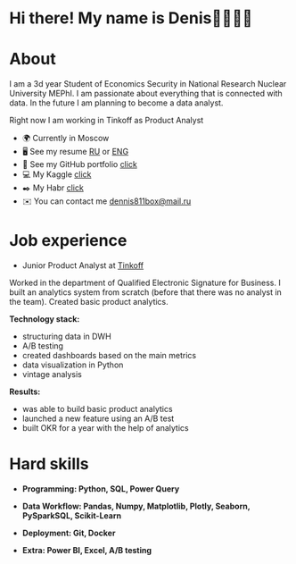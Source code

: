 # Hi there! My name is Denis👋👨🏻‍💻




# About


I am a 3d year Student of Economics Security in National Research Nuclear University MEPhI. I am passionate about everything that is connected with data. In the future I am planning to become a data analyst. 

Right now I am working in Tinkoff as Product Analyst


* 🌍 Currently in Moscow
* 🖥️ See my resume [RU](https://github.com/densivanov/data_analytics_projects/blob/main/resume_rus.jpg) or [ENG](https://github.com/densivanov/data_analytics_projects/blob/main/resume_eng.jpg)
* 🔧 See my GitHub portfolio [click](https://github.com/deNzik3/data_analytics_projects)
* 💻 My Kaggle [click](https://www.kaggle.com/densivanov)
* ✒️ My Habr [click](https://habr.com/ru/users/denzceo/)
* ✉️ You can contact me  [dennis811box@mail.ru](mailto:dennis811box@mail.ru)

# Job experience

* Junior Product Analyst at [Tinkoff](https://www.tinkoff.ru)



Worked in the department of Qualified Electronic Signature for Business. I built an analytics system from scratch (before that there was no analyst in the team). Created basic product analytics.

**Technology stack:**
* structuring data in DWH
* A/B testing
* created dashboards based on the main metrics
* data visualization in Python
* vintage analysis

**Results:**
* was able to build basic product analytics
* launched a new feature using an A/B test
* built OKR for a year with the help of analytics


# Hard skills

* **Programming: Python, SQL, Power Query**


* **Data Workflow: Pandas, Numpy, Matplotlib, Plotly, Seaborn, PySparkSQL, Scikit-Learn**

* **Deployment: Git, Docker**

* **Extra: Power BI, Excel, A/B testing**








